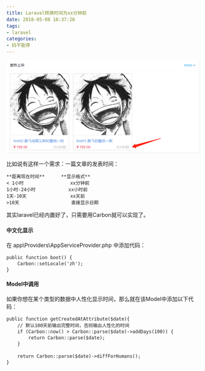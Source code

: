 ```yaml
---
title: Laravel转换时间为xx分钟前
date: 2018-05-08 16:37:28
tags: 
- laravel
categories:
- 码不能停
---
```


![示意图](/images/time.png)

<!--more-->

比如说有这样一个需求：一篇文章的发表时间：

```
**距离现在时间**      **显示格式**
< 1小时                 xx分钟前
1小时-24小时            xx小时前 
1天-10天                xx天前
>10天                   直接显示日期
```



其实laravel已经内置好了，只需要用Carbon就可以实现了。

#### 中文化显示
在 app\Providers\AppServiceProvider.php 中添加代码：
```
public function boot() {
    Carbon::setLocale('zh');
}
```

#### Model中调用
如果你想在某个类型的数据中人性化显示时间，那么就在该Model中添加以下代码：

```
public function getCreatedAtAttribute($date){
    // 默认100天前输出完整时间，否则输出人性化的时间
    if (Carbon::now() > Carbon::parse($date)->addDays(100)) {
        return Carbon::parse($date);
    }

    return Carbon::parse($date)->diffForHumans();
}
```
